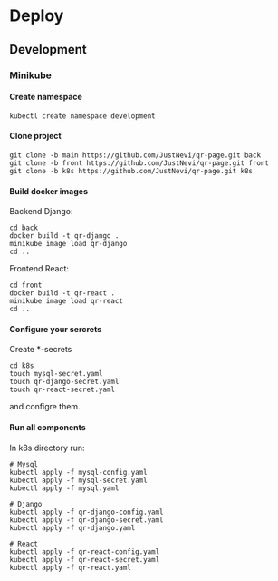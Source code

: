 # Deploy

## Development

### Minikube

#### Create namespace

`kubectl create namespace development`

#### Clone project

```
git clone -b main https://github.com/JustNevi/qr-page.git back
git clone -b front https://github.com/JustNevi/qr-page.git front
git clone -b k8s https://github.com/JustNevi/qr-page.git k8s
```

#### Build docker images

Backend Django:

```
cd back
docker build -t qr-django .
minikube image load qr-django
cd ..
```

Frontend React:

```
cd front
docker build -t qr-react .
minikube image load qr-react
cd ..
```

#### Configure your sercrets

Create *-secrets
```
cd k8s
touch mysql-secret.yaml
touch qr-django-secret.yaml
touch qr-react-secret.yaml
```
and configre them.

#### Run all components

In k8s directory run:

```
# Mysql
kubectl apply -f mysql-config.yaml
kubectl apply -f mysql-secret.yaml
kubectl apply -f mysql.yaml
```
```
# Django 
kubectl apply -f qr-django-config.yaml
kubectl apply -f qr-django-secret.yaml
kubectl apply -f qr-django.yaml
```
```
# React 
kubectl apply -f qr-react-config.yaml
kubectl apply -f qr-react-secret.yaml
kubectl apply -f qr-react.yaml
```
